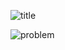 
![title](https://user-images.githubusercontent.com/108461765/188176253-34ed524b-cbc4-472b-8453-4917aceb29a4.PNG)

![problem](https://user-images.githubusercontent.com/108461765/188176246-7d976347-09ef-4b91-8bf5-cefb238abc56.PNG)
